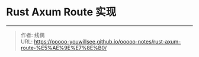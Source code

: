 # Rust Axum Route 实现



[//]: # (todo)


---

> 作者: 线偶  
> URL: https://ooooo-youwillsee.github.io/ooooo-notes/rust-axum-route-%E5%AE%9E%E7%8E%B0/  

